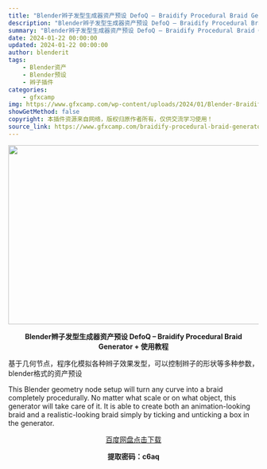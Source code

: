 ```yaml
---
title: "Blender辫子发型生成器资产预设 DefoQ – Braidify Procedural Braid Generator + 使用教程"
description: "Blender辫子发型生成器资产预设 DefoQ – Braidify Procedural Braid Generator + 使用教程 基于几何节点，程序化模拟各种辫子效果发型，可以控..."
summary: "Blender辫子发型生成器资产预设 DefoQ – Braidify Procedural Braid Generator + 使用教程 基于几何节点，程序化模拟各种辫子效果发型，可以控..."
date: 2024-01-22 00:00:00
updated: 2024-01-22 00:00:00
author: blenderit
tags: 
    - Blender资产
    - Blender预设
    - 辫子插件
categories:
    - gfxcamp
img: https://www.gfxcamp.com/wp-content/uploads/2024/01/Blender-Braidify-Procedural-Braid-Generator.jpg
showGetMethod: false
copyright: 本插件资源来自网络，版权归原作者所有，仅供交流学习使用！
source_link: https://www.gfxcamp.com/braidify-procedural-braid-generator/
---
```

<div><p><img decoding="async" class="aligncenter size-full wp-image-118005" src="https://www.gfxcamp.com/wp-content/uploads/2024/01/Blender-Braidify-Procedural-Braid-Generator.jpg" data-src="https://www.gfxcamp.com/wp-content/uploads/2024/01/Blender-Braidify-Procedural-Braid-Generator.jpg" alt="" width="640" height="360" data-srcset="https://www.gfxcamp.com/wp-content/uploads/2024/01/Blender-Braidify-Procedural-Braid-Generator.jpg 640w, https://www.gfxcamp.com/wp-content/uploads/2024/01/Blender-Braidify-Procedural-Braid-Generator-150x84.jpg 150w" data-sizes="(max-width: 640px) 100vw, 640px"></p><p style="text-align: center;"><strong>Blender辫子发型生成器资产预设 DefoQ – Braidify Procedural Braid Generator + 使用教程</strong></p><p>基于几何节点，程序化模拟各种辫子效果发型，可以控制辫子的形状等多种参数，blender格式的资产预设</p><p data-pm-slice="1 1 []">This Blender geometry node setup will turn any curve into a braid completely procedurally. No matter what scale or on what object, this generator will take care of it. It is able to create both an animation-looking braid and a realistic-looking braid simply by ticking and unticking a box in the generator.</p><p style="text-align: center;"><a class="maxbutton-3 maxbutton maxbutton-baidu" target="_blank" rel="noopener" href="https://pan.baidu.com/s/1JKmqufW-ouJQUsPDxsIuaw?pwd=c6aq"><span class="mb-text">百度网盘点击下载</span></a></p><p style="text-align: center;"><strong>提取密码：c6aq</strong></p></div>